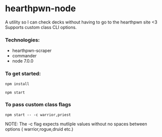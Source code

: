 # hearthpwn-node
A utility so I can check decks without having to go to the hearthpwn site <3 Supports custom class CLI options.

### Technologies:
* hearthpwn-scraper
* commander
* node 7.0.0

### To get started:
```
npm install
```

```
npm start
```

### To pass custom class flags
```
npm start -- -c warrior,priest
```
NOTE: The -c flag expects mutliple values without no spaces between options ( warrior,rogue,druid etc.)